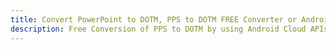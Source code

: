 ---title: Convert PowerPoint to DOTM, PPS to DOTM FREE Converter or Android SDKdescription: Free Conversion of PPS to DOTM by using Android Cloud APIs & SDKs. Also Create, Edit & Render Microsoft Word & OpenOffice documents in the Cloud.---